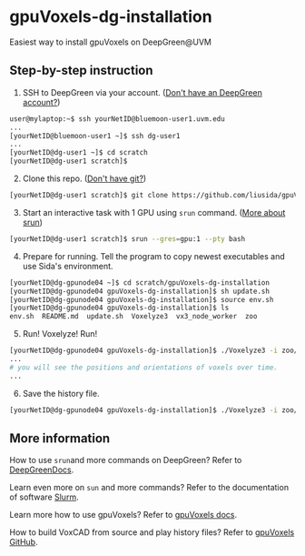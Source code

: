 # gpuVoxels-dg-installation
Easiest way to install gpuVoxels on DeepGreen@UVM

## Step-by-step instruction

1. SSH to DeepGreen via your account. ([Don't have an DeepGreen account?](https://www.uvm.edu/vacc/request-account))

```bash
user@mylaptop:~$ ssh yourNetID@bluemoon-user1.uvm.edu
...
[yourNetID@bluemoon-user1 ~]$ ssh dg-user1
...
[yourNetID@dg-user1 ~]$ cd scratch
[yourNetID@dg-user1 scratch]$ 
```

2. Clone this repo. ([Don't have git?](https://git-scm.com/book/en/v2/Getting-Started-Installing-Git))

```bash
[yourNetID@dg-user1 scratch]$ git clone https://github.com/liusida/gpuVoxels-dg-installation.git
```

3. Start an interactive task with 1 GPU using `srun` command. ([More about srun](https://slurm.schedmd.com/srun.html))

```bash
[yourNetID@dg-user1 scratch]$ srun --gres=gpu:1 --pty bash
```

4. Prepare for running. Tell the program to copy newest executables and use Sida's environment.

```bash
[yourNetID@dg-gpunode04 ~]$ cd scratch/gpuVoxels-dg-installation
[yourNetID@dg-gpunode04 gpuVoxels-dg-installation]$ sh update.sh
[yourNetID@dg-gpunode04 gpuVoxels-dg-installation]$ source env.sh
[yourNetID@dg-gpunode04 gpuVoxels-dg-installation]$ ls
env.sh  README.md  update.sh  Voxelyze3  vx3_node_worker  zoo
```

5. Run! Voxelyze! Run!

```bash
[yourNetID@dg-gpunode04 gpuVoxels-dg-installation]$ ./Voxelyze3 -i zoo/basic/
...
# you will see the positions and orientations of voxels over time.
...
```

6. Save the history file.

```bash
[yourNetID@dg-gpunode04 gpuVoxels-dg-installation]$ ./Voxelyze3 -i zoo/basic/ > a.history
```

## More information

How to use `srun`and more commands on DeepGreen? Refer to [DeepGreenDocs](https://wiki.uvm.edu/w/DeepGreenDocs).

Learn even more on `sun` and more commands? Refer to the documentation of software [Slurm](https://slurm.schedmd.com/srun.html).

Learn more how to use gpuVoxels? Refer to [gpuVoxels docs](https://gpuvoxels.readthedocs.io/en/docs/).

How to build VoxCAD from source and play history files? Refer to [gpuVoxels GitHub](https://github.com/liusida/gpuVoxels).
